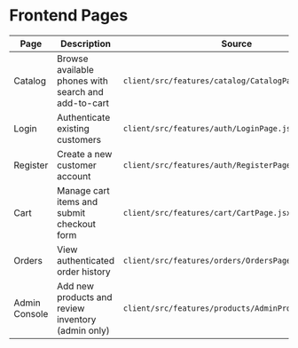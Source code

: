 # Frontend Pages

| Page | Description | Source |
| --- | --- | --- |
| Catalog | Browse available phones with search and add-to-cart | `client/src/features/catalog/CatalogPage.jsx` |
| Login | Authenticate existing customers | `client/src/features/auth/LoginPage.jsx` |
| Register | Create a new customer account | `client/src/features/auth/RegisterPage.jsx` |
| Cart | Manage cart items and submit checkout form | `client/src/features/cart/CartPage.jsx` |
| Orders | View authenticated order history | `client/src/features/orders/OrdersPage.jsx` |
| Admin Console | Add new products and review inventory (admin only) | `client/src/features/products/AdminProductsPage.jsx` |
